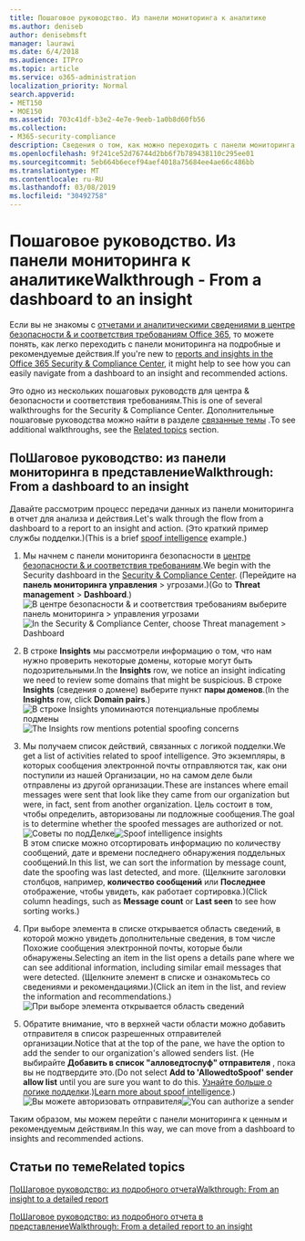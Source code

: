 ```yaml
---
title: Пошаговое руководство. Из панели мониторинга к аналитике
ms.author: deniseb
author: denisebmsft
manager: laurawi
ms.date: 6/4/2018
ms.audience: ITPro
ms.topic: article
ms.service: o365-administration
localization_priority: Normal
search.appverid:
- MET150
- MOE150
ms.assetid: 703c41df-b3e2-4e7e-9eeb-1a0b8d60fb56
ms.collection:
- M365-security-compliance
description: Сведения о том, как можно переходить с панели мониторинга в представление о рекомендуемых действиях &amp; в центре безопасности и соответствия требованиям.
ms.openlocfilehash: 9f241ce52d76744d2bb6f7b789438110c295ee01
ms.sourcegitcommit: 5eb664b6ecef94aef4018a75684ee4ae66c486bb
ms.translationtype: MT
ms.contentlocale: ru-RU
ms.lasthandoff: 03/08/2019
ms.locfileid: "30492758"
---
```

# <a name="walkthrough---from-a-dashboard-to-an-insight"></a><span data-ttu-id="33d59-103">Пошаговое руководство. Из панели мониторинга к аналитике</span><span class="sxs-lookup"><span data-stu-id="33d59-103">Walkthrough - From a dashboard to an insight</span></span>

<span data-ttu-id="33d59-104">Если вы не знакомы с [отчетами и аналитическими сведениями в центре безопасности &amp; и соответствия требованиям Office 365](reports-and-insights-in-security-and-compliance.md), то можете понять, как легко переходить с панели мониторинга на подробные и рекомендуемые действия.</span><span class="sxs-lookup"><span data-stu-id="33d59-104">If you're new to [reports and insights in the Office 365 Security &amp; Compliance Center](reports-and-insights-in-security-and-compliance.md), it might help to see how you can easily navigate from a dashboard to an insight and recommended actions.</span></span> 
  
<span data-ttu-id="33d59-105">Это одно из нескольких пошаговых руководств для центра &amp; безопасности и соответствия требованиям.</span><span class="sxs-lookup"><span data-stu-id="33d59-105">This is one of several walkthroughs for the Security &amp; Compliance Center.</span></span> <span data-ttu-id="33d59-106">Дополнительные пошаговые руководства можно найти в разделе [связанные темы](#related-topics) .</span><span class="sxs-lookup"><span data-stu-id="33d59-106">To see additional walkthroughs, see the [Related topics](#related-topics) section.</span></span> 
  
## <a name="walkthrough-from-a-dashboard-to-an-insight"></a><span data-ttu-id="33d59-107">ПоШаговое руководство: из панели мониторинга в представление</span><span class="sxs-lookup"><span data-stu-id="33d59-107">Walkthrough: From a dashboard to an insight</span></span>

<span data-ttu-id="33d59-108">Давайте рассмотрим процесс передачи данных из панели мониторинга в отчет для анализа и действия.</span><span class="sxs-lookup"><span data-stu-id="33d59-108">Let's walk through the flow from a dashboard to a report to an insight and action.</span></span> <span data-ttu-id="33d59-109">(Это краткий пример [](learn-about-spoof-intelligence.md) службы подделки.)</span><span class="sxs-lookup"><span data-stu-id="33d59-109">(This is a brief [spoof intelligence](learn-about-spoof-intelligence.md) example.)</span></span> 
  
1. <span data-ttu-id="33d59-110">Мы начнем с панели мониторинга безопасности в [центре безопасности &amp; и соответствия требованиям](https://protection.office.com).</span><span class="sxs-lookup"><span data-stu-id="33d59-110">We begin with the Security dashboard in the [Security &amp; Compliance Center](https://protection.office.com).</span></span> <span data-ttu-id="33d59-111">(Перейдите на **панель мониторинга** **управления** \> угрозами.)</span><span class="sxs-lookup"><span data-stu-id="33d59-111">(Go to **Threat management** \> **Dashboard**.)</span></span><br><span data-ttu-id="33d59-112">![В центре безопасности &amp; и соответствия требованиям выберите панель мониторинга \> управления угрозами](media/05a38660-eb13-4960-a266-11809c453d95.png)</span><span class="sxs-lookup"><span data-stu-id="33d59-112">![In the Security &amp; Compliance Center, choose Threat management \> Dashboard](media/05a38660-eb13-4960-a266-11809c453d95.png)</span></span><br>
  
2. <span data-ttu-id="33d59-113">В строке **Insights** мы рассмотрели информацию о том, что нам нужно проверить некоторые домены, которые могут быть подозрительными.</span><span class="sxs-lookup"><span data-stu-id="33d59-113">In the **Insights** row, we notice an insight indicating we need to review some domains that might be suspicious.</span></span> <span data-ttu-id="33d59-114">В строке **Insights** (сведения о домене) выберите пункт **пары доменов**.</span><span class="sxs-lookup"><span data-stu-id="33d59-114">(In the **Insights** row, click **Domain pairs**.)</span></span><br><span data-ttu-id="33d59-115">![В строке Insights упоминаются потенциальные проблемы подмены](media/dd1d0cb3-3201-45d7-b41d-18a0944fe85d.png)</span><span class="sxs-lookup"><span data-stu-id="33d59-115">![The Insights row mentions potential spoofing concerns](media/dd1d0cb3-3201-45d7-b41d-18a0944fe85d.png)</span></span><br>
  
3. <span data-ttu-id="33d59-116">Мы получаем список действий, связанных с логикой подделки.</span><span class="sxs-lookup"><span data-stu-id="33d59-116">We get a list of activities related to spoof intelligence.</span></span> <span data-ttu-id="33d59-117">Это экземпляры, в которых сообщения электронной почты отправляются так, как они поступили из нашей Организации, но на самом деле были отправлены из другой организации.</span><span class="sxs-lookup"><span data-stu-id="33d59-117">These are instances where email messages were sent that look like they came from our organization but were, in fact, sent from another organization.</span></span> <span data-ttu-id="33d59-118">Цель состоит в том, чтобы определить, авторизованы ли подложные сообщения.</span><span class="sxs-lookup"><span data-stu-id="33d59-118">The goal is to determine whether the spoofed messages are authorized or not.</span></span><br><span data-ttu-id="33d59-119">![Советы по подДелке](media/a2e2b4fd-0c1e-499f-8401-cf3089da82fa.png)</span><span class="sxs-lookup"><span data-stu-id="33d59-119">![Spoof intelligence insights](media/a2e2b4fd-0c1e-499f-8401-cf3089da82fa.png)</span></span><br><span data-ttu-id="33d59-120">В этом списке можно отсортировать информацию по количеству сообщений, дате и времени последнего обнаружения поддельных сообщений.</span><span class="sxs-lookup"><span data-stu-id="33d59-120">In this list, we can sort the information by message count, date the spoofing was last detected, and more.</span></span> <span data-ttu-id="33d59-121">(Щелкните заголовки столбцов, например, **количество сообщений** или **Последнее** отображение, чтобы увидеть, как работает сортировка.)</span><span class="sxs-lookup"><span data-stu-id="33d59-121">(Click column headings, such as **Message count** or **Last seen** to see how sorting works.)</span></span> 
    
4. <span data-ttu-id="33d59-122">При выборе элемента в списке открывается область сведений, в которой можно увидеть дополнительные сведения, в том числе Похожие сообщения электронной почты, которые были обнаружены.</span><span class="sxs-lookup"><span data-stu-id="33d59-122">Selecting an item in the list opens a details pane where we can see additional information, including similar email messages that were detected.</span></span> <span data-ttu-id="33d59-123">(Щелкните элемент в списке и ознакомьтесь со сведениями и рекомендациями.)</span><span class="sxs-lookup"><span data-stu-id="33d59-123">(Click an item in the list, and review the information and recommendations.)</span></span><br>![При выборе элемента открывается область сведений](media/7ad1faa5-6ca2-474e-a609-eb275e0a8e59.png)<br>
  
5. <span data-ttu-id="33d59-125">Обратите внимание, что в верхней части области можно добавить отправителя в список разрешенных отправителей организации.</span><span class="sxs-lookup"><span data-stu-id="33d59-125">Notice that at the top of the pane, we have the option to add the sender to our organization's allowed senders list.</span></span> <span data-ttu-id="33d59-126">(Не выбирайте **Добавить в список "алловедтоспуф" отправителя** , пока вы не подтвердите это.</span><span class="sxs-lookup"><span data-stu-id="33d59-126">(Do not select **Add to 'AllowedtoSpoof' sender allow list** until you are sure you want to do this.</span></span> <span data-ttu-id="33d59-127">[Узнайте больше о логике подделки](learn-about-spoof-intelligence.md).)</span><span class="sxs-lookup"><span data-stu-id="33d59-127">[Learn more about spoof intelligence](learn-about-spoof-intelligence.md).)</span></span><br><span data-ttu-id="33d59-128">![Вы можете авторизовать отправителя](media/caf0c20a-6047-486d-8060-5a229a3de49f.png)</span><span class="sxs-lookup"><span data-stu-id="33d59-128">![You can authorize a sender](media/caf0c20a-6047-486d-8060-5a229a3de49f.png)</span></span>
  
<span data-ttu-id="33d59-129">Таким образом, мы можем перейти с панели мониторинга к ценным и рекомендуемым действиям.</span><span class="sxs-lookup"><span data-stu-id="33d59-129">In this way, we can move from a dashboard to insights and recommended actions.</span></span>
  
## <a name="related-topics"></a><span data-ttu-id="33d59-130">Статьи по теме</span><span class="sxs-lookup"><span data-stu-id="33d59-130">Related topics</span></span>

[<span data-ttu-id="33d59-131">ПоШаговое руководство: из подробного отчета</span><span class="sxs-lookup"><span data-stu-id="33d59-131">Walkthrough: From an insight to a detailed report</span></span>](from-an-insight-to-a-detailed-report.md)
  
[<span data-ttu-id="33d59-132">ПоШаговое руководство: из подробного отчета в представление</span><span class="sxs-lookup"><span data-stu-id="33d59-132">Walkthrough: From a detailed report to an insight</span></span>](from-a-detailed-report-to-an-insight.md)
  

